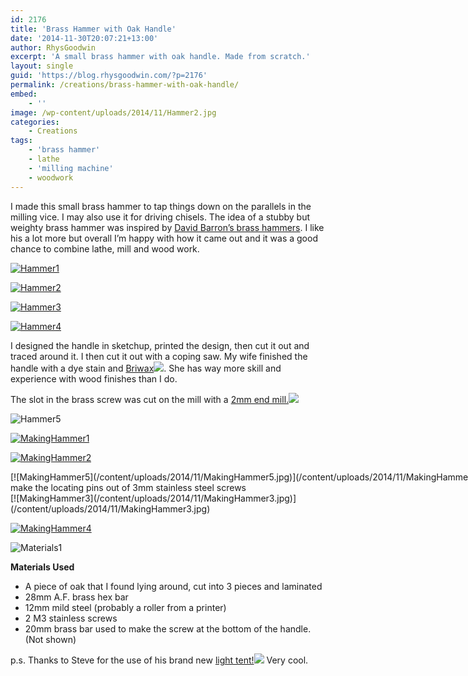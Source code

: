 ```yaml
---
id: 2176
title: 'Brass Hammer with Oak Handle'
date: '2014-11-30T20:07:21+13:00'
author: RhysGoodwin
excerpt: 'A small brass hammer with oak handle. Made from scratch.'
layout: single
guid: 'https://blog.rhysgoodwin.com/?p=2176'
permalink: /creations/brass-hammer-with-oak-handle/
embed:
    - ''
image: /wp-content/uploads/2014/11/Hammer2.jpg
categories:
    - Creations
tags:
    - 'brass hammer'
    - lathe
    - 'milling machine'
    - woodwork
---
```


I made this small brass hammer to tap things down on the parallels in the milling vice. I may also use it for driving chisels. The idea of a stubby but weighty brass hammer was inspired by [David Barron’s brass hammers](http://www.davidbarronfurniture.co.uk/david_barron_tools.asp?pg=1&id=4). I like his a lot more but overall I’m happy with how it came out and it was a good chance to combine lathe, mill and wood work.

[![Hammer1](/content/uploads/2014/11/Hammer1.jpg)](/content/uploads/2014/11/Hammer1.jpg)

[![Hammer2](/content/uploads/2014/11/Hammer2.jpg)](/content/uploads/2014/11/Hammer2.jpg)

[![Hammer3](/content/uploads/2014/11/Hammer3.jpg)](/content/uploads/2014/11/Hammer3.jpg)

[![Hammer4](/content/uploads/2014/11/Hammer4.jpg)](/content/uploads/2014/11/Hammer4.jpg)

I designed the handle in sketchup, printed the design, then cut it out and traced around it. I then cut it out with a coping saw. My wife finished the handle with a dye stain and [Briwax](http://www.amazon.com/gp/product/B001E4AQHS/ref=as_li_tl?ie=UTF8&camp=1789&creative=9325&creativeASIN=B001E4AQHS&linkCode=as2&tag=blogrhysgoodw-20&linkId=H2ULVKIGZUTS4AJJ)![](https://ir-na.amazon-adsystem.com/e/ir?t=blogrhysgoodw-20&l=as2&o=1&a=B001E4AQHS). She has way more skill and experience with wood finishes than I do.

The slot in the brass screw was cut on the mill with a [2mm end mill.](http://www.amazon.com/gp/product/B00AUBEM6M/ref=as_li_tl?ie=UTF8&camp=1789&creative=9325&creativeASIN=B00AUBEM6M&linkCode=as2&tag=blogrhysgoodw-20&linkId=ZTHWYORMDRQO67CK)![](https://ir-na.amazon-adsystem.com/e/ir?t=blogrhysgoodw-20&l=as2&o=1&a=B00AUBEM6M)

![Hammer5](/content/uploads/2014/11/Hammer5.jpg)

[![MakingHammer1](/content/uploads/2014/11/MakingHammer1.jpg)](/content/uploads/2014/11/MakingHammer1.jpg)

[![MakingHammer2](/content/uploads/2014/11/MakingHammer2.jpg)](/content/uploads/2014/11/MakingHammer2.jpg)

<div class="wp-caption alignnone" id="attachment_2187" style="width: 978px">[![MakingHammer5](/content/uploads/2014/11/MakingHammer5.jpg)](/content/uploads/2014/11/MakingHammer5.jpg)Using a simple mandrel to make the locating pins out of 3mm stainless steel screws

</div>[![MakingHammer3](/content/uploads/2014/11/MakingHammer3.jpg)](/content/uploads/2014/11/MakingHammer3.jpg)

[![MakingHammer4](/content/uploads/2014/11/MakingHammer4.jpg)](/content/uploads/2014/11/MakingHammer4.jpg)

![Materials1](/content/uploads/2014/11/Materials1.jpg)

**Materials Used**

- A piece of oak that I found lying around, cut into 3 pieces and laminated
- 28mm A.F. brass hex bar
- 12mm mild steel (probably a roller from a printer)
- 2 M3 stainless screws
- 20mm brass bar used to make the screw at the bottom of the handle. (Not shown)

p.s. Thanks to Steve for the use of his brand new [light tent!](http://www.amazon.com/gp/product/B00G6UIUEG/ref=as_li_tl?ie=UTF8&camp=1789&creative=9325&creativeASIN=B00G6UIUEG&linkCode=as2&tag=blogrhysgoodw-20&linkId=VSZTWR62DXKKDGO6)![](https://ir-na.amazon-adsystem.com/e/ir?t=blogrhysgoodw-20&l=as2&o=1&a=B00G6UIUEG) Very cool.